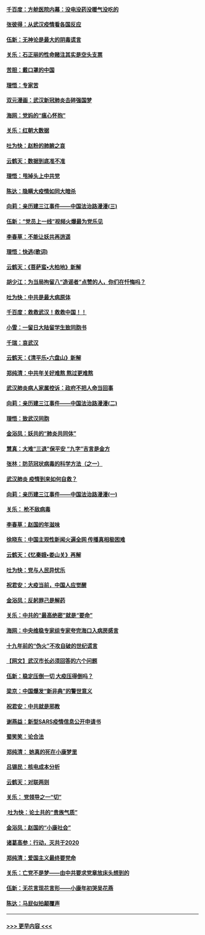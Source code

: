 #### [千百度：方舱医院内幕：没电没药没暖气没吃的](../pages/nsc993/n11850211.md?t=02080056) 
#### [张彼得：从武汉疫情看各国反应](../pages/nsc993/n11850102.md?t=02080056) 
#### [伍新：无神论是最大的阴毒谎言](../pages/nsc993/n11846129.md?t=02080056) 
#### [关乐：石正丽的性命赌注其实是空头支票](../pages/nsc993/n11846109.md?t=02080056) 
#### [苦胆：戴口罩的中国](../pages/nsc993/n11845576.md?t=02080056) 
#### [理悟：专家苦](../pages/nsc993/n11845564.md?t=02080056) 
#### [双元漫画：武汉新冠肺炎击碎强国梦](../pages/nsc993/n11843320.md?t=02080056) 
#### [海网：党妈的“瘟心怀抱”](../pages/nsc993/n11840740.md?t=02080056) 
#### [关乐：红朝大数据](../pages/nsc993/n11840675.md?t=02080056) 
#### [吐为快：赵粉的肺腑之哀](../pages/nsc993/n11840618.md?t=02080056) 
#### [云鹤天：数据到底准不准](../pages/nsc993/n11840325.md?t=02080056) 
#### [理悟：甩掉头上中共党](../pages/nsc993/n11838826.md?t=02080056) 
#### [陈达：隐瞒大疫情如同大暗杀](../pages/nsc993/n11838771.md?t=02080056) 
#### [向莉：亲历建三江事件——中国法治路漫漫(三)](../pages/nsc993/n11831825.md?t=02080056) 
#### [伍新：“党员上一线”视频火爆最为党乐见](../pages/nsc993/n11838200.md?t=02080056) 
#### [李春草：不能让妖共再逍遥](../pages/nsc993/n11838102.md?t=02080056) 
#### [理悟：快逃(歌词)](../pages/nsc993/n11838083.md?t=02080056) 
#### [云鹤天：《菩萨蛮▪大柏地》新解](../pages/nsc993/n11838059.md?t=02080056) 
#### [胡少江：为当局拘留八“造谣者”点赞的人，你们在忏悔吗？](../pages/nsc993/n11836801.md?t=02080056) 
#### [吐为快：中共是最大病原体](../pages/nsc993/n11836748.md?t=02080056) 
#### [千百度：救救武汉！救救中国！！](../pages/nsc993/n11836145.md?t=02080056) 
#### [小雪：一留日大陆留学生致同胞书](../pages/nsc993/n11834624.md?t=02080056) 
#### [千瑞：哀武汉](../pages/nsc993/n11833647.md?t=02080056) 
#### [云鹤天：《清平乐▪六盘山》新解](../pages/nsc993/n11833611.md?t=02080056) 
#### [郑纯清：中共年关好难熬 熬过更难熬](../pages/nsc993/n11833489.md?t=02080056) 
#### [武汉肺炎病人家属控诉：政府不把人命当回事](../pages/nsc993/n11833205.md?t=02080056) 
#### [向莉：亲历建三江事件——中国法治路漫漫(二)](../pages/nsc993/n11829102.md?t=02080056) 
#### [理悟：致武汉同胞](../pages/nsc993/n11831522.md?t=02080056) 
#### [金浴凤：妖共的“肺炎共同体”](../pages/nsc993/n11829448.md?t=02080056) 
#### [慧真：大难“三退”保平安 “九字”吉言是金方](../pages/nsc993/n11829501.md?t=02080056) 
#### [张林：防范冠状病毒的科学方法（之一）](../pages/nsc993/n11828618.md?t=02080056) 
#### [武汉肺炎 疫情到来如何自救？](../pages/nsc993/n11827632.md?t=02080056) 
#### [向莉：亲历建三江事件——中国法治路漫漫(一)](../pages/nsc993/n11827190.md?t=02080056) 
#### [关乐： 枪不敌病毒](../pages/nsc993/n11826746.md?t=02080056) 
#### [李春草：赵国的年滋味](../pages/nsc993/n11826321.md?t=02080056) 
#### [徐晓东：中国主观性新闻火遍全网 传播真相极困难](../pages/nsc993/n11826508.md?t=02080056) 
#### [云鹤天：《忆秦娥▪娄山关》再解](../pages/nsc993/n11824682.md?t=02080056) 
#### [吐为快：党与人民异忧乐](../pages/nsc993/n11824660.md?t=02080056) 
#### [祝君安：大疫当前，中国人应觉醒](../pages/nsc993/n11821946.md?t=02080056) 
#### [金浴凤：反躬罪己是解药](../pages/nsc993/n11820280.md?t=02080056) 
#### [关乐：中共的“最高绝密”就是“要命”](../pages/nsc993/n11816946.md?t=02080056) 
#### [海网：中央维稳专家组专家夸完海口入病房感言](../pages/nsc993/n11815138.md?t=02080056) 
#### [十九年前的“伪火”不攻自破的世纪谎言](../pages/nsc993/n11813238.md?t=02080056) 
#### [【网文】武汉市长必须回答的六个问题](../pages/nsc993/n11813848.md?t=02080056) 
#### [伍新：稳定压倒一切 大疫压得倒吗？](../pages/nsc993/n11812634.md?t=02080056) 
#### [梁京：中国爆发“新非典”的警世意义](../pages/nsc993/n11812554.md?t=02080056) 
#### [祝君安：中共就是邪教](../pages/nsc993/n11812431.md?t=02080056) 
#### [谢燕益：新型SARS疫情信息公开申请书](../pages/nsc993/n11808840.md?t=02080056) 
#### [蜀笑笑：论合法](../pages/nsc993/n11808064.md?t=02080056) 
#### [郑纯清： 她真的死在小康梦里](../pages/nsc993/n11806623.md?t=02080056) 
#### [吕锡民：核电成本分析](../pages/nsc993/n11806284.md?t=02080056) 
#### [云鹤天：对联两则](../pages/nsc993/n11805957.md?t=02080056) 
#### [关乐： 党领导之一“切”](../pages/nsc993/n11804505.md?t=02080056) 
#### [ 吐为快：论土共的“贵族气质”](../pages/nsc993/n11804490.md?t=02080056) 
#### [金浴凤：赵国的“小康社会”](../pages/nsc993/n11804452.md?t=02080056) 
#### [诸葛高参：行动，灭共于2020](../pages/nsc993/n11804120.md?t=02080056) 
#### [郑纯清：爱国主义最终要党命](../pages/nsc993/n11802197.md?t=02080056) 
#### [关乐：亡党不是梦——由中共要求党章放床头想到的](../pages/nsc993/n11802156.md?t=02080056) 
#### [伍新：无花言现花言形——小康年初哭吴花燕](../pages/nsc993/n11800044.md?t=02080056) 
#### [陈达：马屁似拍颠覆声](../pages/nsc993/n11800010.md?t=02080056) 

----
#### [ >>> 更早内容 <<< ](../indexes/nsc993-earlier.md)
